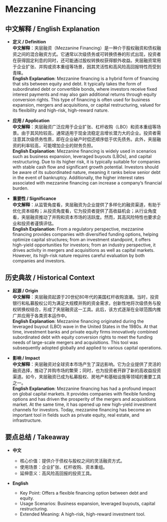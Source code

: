 # Mezzanine Financing

## 中文解释 / English Explanation

* **定义 / Definition**  
  **中文解释**：夹层融资（Mezzanine Financing）是一种介于股权融资和债权融资之间的混合融资方式。它通常以次级债务或可转换债券的形式出现，投资者在获得固定利息的同时，还可能通过股权转换权获得额外收益。夹层融资常用于企业扩张、并购或资本重组等场景，因其灵活性和高风险高回报特性而受到青睐。  
  **English Explanation**: Mezzanine financing is a hybrid form of financing that sits between equity and debt. It typically takes the form of subordinated debt or convertible bonds, where investors receive fixed interest payments and may also gain additional returns through equity conversion rights. This type of financing is often used for business expansion, mergers and acquisitions, or capital restructuring, valued for its flexibility and high-risk, high-reward nature.

* **应用 / Application**  
  **中文解释**：夹层融资广泛应用于企业扩张、杠杆收购（LBO）和资本重组等场景。由于其风险较高，通常适用于现金流稳定且增长潜力大的企业。投资者需注意其次级债务性质，即在企业破产时偿还顺序低于优先债务。此外，夹层融资的利率较高，可能增加企业的财务负担。  
  **English Explanation**: Mezzanine financing is widely used in scenarios such as business expansion, leveraged buyouts (LBOs), and capital restructuring. Due to its higher risk, it is typically suitable for companies with stable cash flow and significant growth potential. Investors should be aware of its subordinated nature, meaning it ranks below senior debt in the event of bankruptcy. Additionally, the higher interest rates associated with mezzanine financing can increase a company’s financial burden.

* **重要性 / Significance**  
  **中文解释**：从监管角度看，夹层融资为企业提供了多样化的融资渠道，有助于优化资本结构；从投资角度看，它为投资者提供了高收益机会；从行业角度看，夹层融资推动了并购和资本市场的活跃度。然而，其高风险特性也要求企业和投资者谨慎评估。  
  **English Explanation**: From a regulatory perspective, mezzanine financing provides companies with diversified funding options, helping optimize capital structures; from an investment standpoint, it offers high-yield opportunities for investors; from an industry perspective, it drives activity in mergers and acquisitions as well as capital markets. However, its high-risk nature requires careful evaluation by both companies and investors.

## 历史典故 / Historical Context

* **起源 / Origin**  
  **中文解释**：夹层融资起源于20世纪80年代的美国杠杆收购浪潮。当时，投资银行和私募股权公司为满足大规模并购的资金需求，创新性地将次级债务与股权转换权结合，形成了夹层融资这一工具。此后，该方式逐渐在全球范围内推广并应用于各类资本运作中。  
  **English Explanation**: Mezzanine financing originated during the leveraged buyout (LBO) wave in the United States in the 1980s. At that time, investment banks and private equity firms innovatively combined subordinated debt with equity conversion rights to meet the funding needs of large-scale mergers and acquisitions. This tool was subsequently adopted globally and applied to various capital operations.

* **影响 / Impact**  
  **中文解释**：夹层融资对全球资本市场产生了深远影响。它为企业提供了灵活的融资选择，推动了并购市场的繁荣；同时，也为投资者开辟了新的高收益投资渠道。如今，夹层融资已成为私募股权、房地产和基础设施等领域的重要工具之一。  
  **English Explanation**: Mezzanine financing has had a profound impact on global capital markets. It provides companies with flexible funding options and has driven the prosperity of the mergers and acquisitions market. At the same time, it has opened up new high-yield investment channels for investors. Today, mezzanine financing has become an important tool in fields such as private equity, real estate, and infrastructure.

## 要点总结 / Takeaway

* **中文**  
  - 核心价值：提供介于债权与股权之间的灵活融资方式。
  - 使用场景：企业扩张、杠杆收购、资本重组。
  - 延伸意义：高风险高回报的投资工具。

* **English**  
  - Key Point: Offers a flexible financing option between debt and equity.
  - Usage Scenarios: Business expansion, leveraged buyouts, capital restructuring.
  - Extended Meaning: A high-risk, high-reward investment tool.